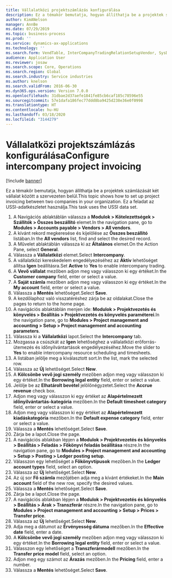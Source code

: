 ```yaml
---
title: Vállalatközi projektszámlázás konfigurálása
description: Ez a témakör bemutatja, hogyan állíthatja be a projektek számlázását két vállalat között a szervezeten belül.
author: KimANelson
manager: AnnBe
ms.date: 07/29/2019
ms.topic: business-process
ms.prod: ''
ms.service: dynamics-ax-applications
ms.technology: ''
ms.search.form: VendTable, InterCompanyTradingRelationSetupVendor, SysDataAreaSelectLookup, ProjParameters, ProjPosting, ProjTransferPrice
audience: Application User
ms.reviewer: josaw
ms.search.scope: Core, Operations
ms.search.region: Global
ms.search.industry: Service industries
ms.author: knelson
ms.search.validFrom: 2016-06-30
ms.dyn365.ops.version: Version 7.0.0
ms.openlocfilehash: 31dbae2d37aefe1841fe85cb6caf185c78596e55
ms.sourcegitcommit: 57e1dafa186fec77ddd8ba9425d238e36e0f0998
ms.translationtype: HT
ms.contentlocale: hu-HU
ms.lasthandoff: 03/18/2020
ms.locfileid: "3144279"
---
```

# <a name="configure-intercompany-project-invoicing"></a><span data-ttu-id="bd74d-103">Vállalatközi projektszámlázás konfigurálása</span><span class="sxs-lookup"><span data-stu-id="bd74d-103">Configure intercompany project invoicing</span></span>

[!include [banner](../../includes/banner.md)]

<span data-ttu-id="bd74d-104">Ez a témakör bemutatja, hogyan állíthatja be a projektek számlázását két vállalat között a szervezeten belül.</span><span class="sxs-lookup"><span data-stu-id="bd74d-104">This topic shows how to set up project invoicing between two companies in your organization.</span></span> <span data-ttu-id="bd74d-105">Ez a feladat az USSI-adatkészletet használja.</span><span class="sxs-lookup"><span data-stu-id="bd74d-105">This task uses the USSI data set.</span></span>

1. <span data-ttu-id="bd74d-106">A Navigációs ablaktáblán válassza a **Modulok > Kötelezettségek > Szállítók > Összes beszállító** elemet.</span><span class="sxs-lookup"><span data-stu-id="bd74d-106">In the navigation pane, go to **Modules > Accounts payable > Vendors > All vendors**.</span></span>
2. <span data-ttu-id="bd74d-107">A kívánt rekord megkeresése és kijelölése az **Összes beszállító** listában.</span><span class="sxs-lookup"><span data-stu-id="bd74d-107">In the **All vendors** list, find and select the desired record.</span></span>
3. <span data-ttu-id="bd74d-108">A Művelet ablaktáblán válassza ki az **Általános** elemet.</span><span class="sxs-lookup"><span data-stu-id="bd74d-108">On the Action Pane, select **General**.</span></span>
4. <span data-ttu-id="bd74d-109">Válassza a **Vállalatközi** elemet.</span><span class="sxs-lookup"><span data-stu-id="bd74d-109">Select **Intercompany**.</span></span>
5. <span data-ttu-id="bd74d-110">A vállalatközi kereskedelem engedélyezéséhez az **Aktív** lehetőséget állítsa **Igen** beállításra.</span><span class="sxs-lookup"><span data-stu-id="bd74d-110">Set **Active** to **Yes** to enable intercompany trading.</span></span>
6. <span data-ttu-id="bd74d-111">A **Vevő vállalat** mezőben adjon meg vagy válasszon ki egy értéket.</span><span class="sxs-lookup"><span data-stu-id="bd74d-111">In the **Customer company** field, enter or select a value.</span></span>
7. <span data-ttu-id="bd74d-112">A **Saját számla** mezőben adjon meg vagy válasszon ki egy értéket.</span><span class="sxs-lookup"><span data-stu-id="bd74d-112">In the **My account** field, enter or select a value.</span></span>
8. <span data-ttu-id="bd74d-113">Válassza a **Mentés** lehetőséget.</span><span class="sxs-lookup"><span data-stu-id="bd74d-113">Select **Save**.</span></span>
9. <span data-ttu-id="bd74d-114">A kezdőlaphoz való visszatéréshez zárja be az oldalakat.</span><span class="sxs-lookup"><span data-stu-id="bd74d-114">Close the pages to return to the home page.</span></span>
10. <span data-ttu-id="bd74d-115">A navigációs ablaktáblán menjen ide: **Modulok > Projektvezetés és könyvelés > Beállítás > Projektvezetés és könyvelés paraméterei**.</span><span class="sxs-lookup"><span data-stu-id="bd74d-115">In the navigation pane, go to **Modules > Project management and accounting > Setup > Project management and accounting parameters**.</span></span>
11. <span data-ttu-id="bd74d-116">Válassza ki a **Vállalatközi** lapot.</span><span class="sxs-lookup"><span data-stu-id="bd74d-116">Select the **Intercompany** tab.</span></span>
12. <span data-ttu-id="bd74d-117">Mozgassa a csúszkát az **Igen** lehetőséghez a vállalatközi erőforrás-ütemezés és időnyilvántartások engedélyezéséhez.</span><span class="sxs-lookup"><span data-stu-id="bd74d-117">Move the slider to **Yes** to enable intercompany resource scheduling and timesheets.</span></span>
13. <span data-ttu-id="bd74d-118">A listában jelölje meg a kiválasztott sort.</span><span class="sxs-lookup"><span data-stu-id="bd74d-118">In the list, mark the selected row.</span></span>
14. <span data-ttu-id="bd74d-119">Válassza az **Új** lehetőséget.</span><span class="sxs-lookup"><span data-stu-id="bd74d-119">Select **New**.</span></span>
15. <span data-ttu-id="bd74d-120">A **Kölcsönbe vevő jogi személy** mezőben adjon meg vagy válasszon ki egy értéket.</span><span class="sxs-lookup"><span data-stu-id="bd74d-120">In the **Borrowing legal entity** field, enter or select a value.</span></span>
16. <span data-ttu-id="bd74d-121">Jelölje be az **Elhatárolt bevétel** jelölőnégyzetet.</span><span class="sxs-lookup"><span data-stu-id="bd74d-121">Select the **Accrue revenue** check box.</span></span>
17. <span data-ttu-id="bd74d-122">Adjon meg vagy válasszon ki egy értéket az **Alapértelmezett időnyilvántartás-kategória** mezőben.</span><span class="sxs-lookup"><span data-stu-id="bd74d-122">In the **Default timesheet category** field, enter or select a value.</span></span>
18. <span data-ttu-id="bd74d-123">Adjon meg vagy válasszon ki egy értéket az **Alapértelmezett kiadáskategória** mezőben.</span><span class="sxs-lookup"><span data-stu-id="bd74d-123">In the **Default expense category** field, enter or select a value.</span></span>
19. <span data-ttu-id="bd74d-124">Válassza a **Mentés** lehetőséget.</span><span class="sxs-lookup"><span data-stu-id="bd74d-124">Select **Save**.</span></span>
20. <span data-ttu-id="bd74d-125">Zárja be a lapot.</span><span class="sxs-lookup"><span data-stu-id="bd74d-125">Close the page.</span></span>
21. <span data-ttu-id="bd74d-126">A navigációs ablakban lépjen a **Modulok > Projektvezetés és könyvelés > Beállítás > Feladás > Főkönyvi feladás beállítása** részre.</span><span class="sxs-lookup"><span data-stu-id="bd74d-126">In the navigation pane, go to **Modules > Project management and accounting > Setup > Posting > Ledger posting setup**.</span></span>
22. <span data-ttu-id="bd74d-127">Válasszon egy lehetőséget a **Főkönyvtípusok** mezőben.</span><span class="sxs-lookup"><span data-stu-id="bd74d-127">In the **Ledger account types** field, select an option.</span></span>
23. <span data-ttu-id="bd74d-128">Válassza az **Új** lehetőséget.</span><span class="sxs-lookup"><span data-stu-id="bd74d-128">Select **New**.</span></span>
24. <span data-ttu-id="bd74d-129">Az új sor **Fő számla** mezőjében adja meg a kívánt értékeket.</span><span class="sxs-lookup"><span data-stu-id="bd74d-129">In the **Main account** field of the new row, specify the desired values.</span></span>
25. <span data-ttu-id="bd74d-130">Válassza a **Mentés** lehetőséget.</span><span class="sxs-lookup"><span data-stu-id="bd74d-130">Select **Save**.</span></span>
26. <span data-ttu-id="bd74d-131">Zárja be a lapot.</span><span class="sxs-lookup"><span data-stu-id="bd74d-131">Close the page.</span></span>
27. <span data-ttu-id="bd74d-132">A navigációs ablakban lépjen a **Modulok > Projektvezetés és könyvelés > Beállítás > Árak > Transzferár** részre.</span><span class="sxs-lookup"><span data-stu-id="bd74d-132">In the navigation pane, go to **Modules > Project management and accounting > Setup > Prices > Transfer price**.</span></span>
28. <span data-ttu-id="bd74d-133">Válassza az **Új** lehetőséget.</span><span class="sxs-lookup"><span data-stu-id="bd74d-133">Select **New**.</span></span>
29. <span data-ttu-id="bd74d-134">Adja meg a dátumot az **Érvényesség dátuma** mezőben.</span><span class="sxs-lookup"><span data-stu-id="bd74d-134">In the **Effective date** field, enter a date.</span></span>
30. <span data-ttu-id="bd74d-135">A **Kölcsönbe vevő jogi személy** mezőben adjon meg vagy válasszon ki egy értéket.</span><span class="sxs-lookup"><span data-stu-id="bd74d-135">In the **Borrowing legal entity** field, enter or select a value.</span></span>
31. <span data-ttu-id="bd74d-136">Válasszon egy lehetőséget a **Transzferármodell** mezőben.</span><span class="sxs-lookup"><span data-stu-id="bd74d-136">In the **Transfer price model** field, select an option.</span></span>
32. <span data-ttu-id="bd74d-137">Adjon meg egy számot az **Árazás** mezőben.</span><span class="sxs-lookup"><span data-stu-id="bd74d-137">In the **Pricing** field, enter a number.</span></span>
33. <span data-ttu-id="bd74d-138">Válassza a **Mentés** lehetőséget.</span><span class="sxs-lookup"><span data-stu-id="bd74d-138">Select **Save**.</span></span>

